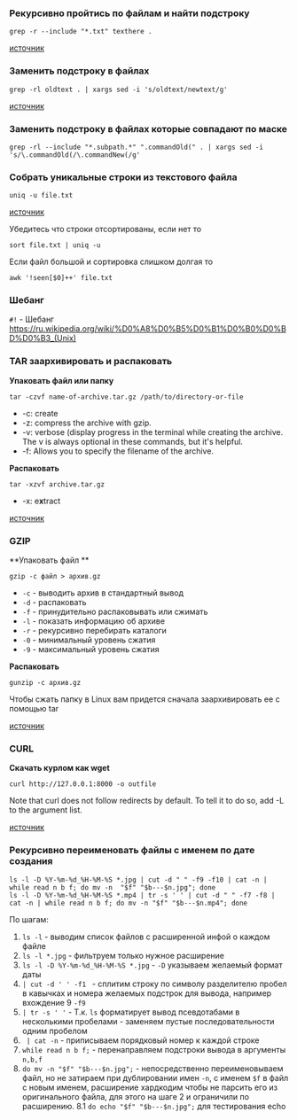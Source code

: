 ### Рекурсивно пройтись по файлам и найти подстроку
```
grep -r --include "*.txt" texthere .
```
[источник](https://stackoverflow.com/a/8684886/14857550)

### Заменить подстроку в файлах
```
grep -rl oldtext . | xargs sed -i 's/oldtext/newtext/g'
```
[источник](https://stackoverflow.com/a/22385837/14857550)

### Заменить подстроку в файлах которые совпадают по маске

```
grep -rl --include "*.subpath.*" ".commandOld(" . | xargs sed -i 's/\.commandOld(/\.commandNew(/g'
```

### Собрать уникальные строки из текстового файла
```
uniq -u file.txt
```
[источник](https://stackoverflow.com/a/13778360/14857550)

Убедитесь что строки отсортированы, если нет то

```
sort file.txt | uniq -u
```

Если файл большой и сортировка слишком долгая то
```
awk '!seen[$0]++' file.txt
```

### Шебанг
`#!` - Шебанг https://ru.wikipedia.org/wiki/%D0%A8%D0%B5%D0%B1%D0%B0%D0%BD%D0%B3_(Unix)

### TAR заархивировать и распаковать
**Упаковать файл или папку** 
```
tar -czvf name-of-archive.tar.gz /path/to/directory-or-file
```

* -c: сreate 
* -z: сompress the archive with gzip.
* -v: verbose (display progress in the terminal while creating the archive. The v is always optional in these commands, but it's helpful.
* -f: Allows you to specify the filename of the archive.

**Распаковать**
```
tar -xzvf archive.tar.gz
```
* -x: e**x**tract

[источник](https://stackoverflow.com/a/13778360/14857550)

### GZIP
**Упаковать файл ** 
```
gzip -c файл > архив.gz
```

* `-c` - выводить архив в стандартный вывод
* `-d` - распаковать
* `-f` - принудительно распаковывать или сжимать
* `-l` - показать информацию об архиве
* `-r` - рекурсивно перебирать каталоги
* `-0` - минимальный уровень сжатия
* `-9` - максимальный уровень сжатия

**Распаковать**
```
gunzip -c архив.gz
```

Чтобы сжать папку в Linux вам придется сначала заархивировать ее с помощью tar

[источник](https://losst.pro/arhivatsiya-v-linux#gzip)


### CURL
**Скачать курлом как wget**
```
curl http://127.0.0.1:8000 -o outfile
```
Note that curl does not follow redirects by default. To tell it to do so, add -L to the argument list.

[источник](https://stackoverflow.com/a/4572158/14857550)

### Рекурсивно переименовать файлы с именем по дате создания
```
ls -l -D %Y-%m-%d_%H-%M-%S *.jpg | cut -d " " -f9 -f10 | cat -n | while read n b f; do mv -n  "$f" "$b---$n.jpg"; done 
ls -l -D %Y-%m-%d_%H-%M-%S *.mp4 | tr -s ' ' | cut -d " " -f7 -f8 | cat -n | while read n b f; do mv -n "$f" "$b---$n.mp4"; done
```
По шагам:
1. `ls -l` - выводим список файлов с расширенной инфой о каждом файле
2. `ls -l *.jpg` - фильтруем только нужное расширение
3. `ls -l -D %Y-%m-%d_%H-%M-%S *.jpg` - `-D` указываем желаемый формат даты
4. `| cut -d ' ' -f1 ` - сплитим строку по символу разделителю пробел в кавычках и номера желаемых подстрок для вывода, например вхождение 9 `-f9`
5. ` | tr -s ' ' ` - Т.к. `ls` форматирует вывод псевдотабами в несколькими пробелами - заменяем пустые последовательности одним пробелом
6. ` | cat -n` - приписываем порядковый номер к каждой строке
7. `while read n b f;` - перенаправляем подстроки вывода в аргументы `n,b,f`
8. `do mv -n "$f" "$b---$n.jpg";` - непосредственно переименовываем файл, но не затираем при дублировании имен `-n`, с именем `$f` в файл с новым именем, расширение хардкодим чтобы не парсить его из оригинального файла, для этого на шаге 2 и ограничили по расширению.
8.1 `do echo "$f" "$b---$n.jpg";` для тестирования echo
